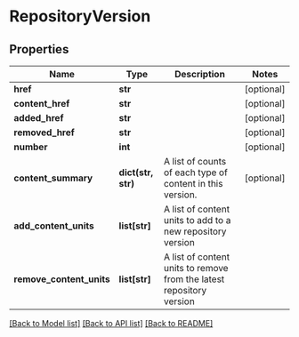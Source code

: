 # RepositoryVersion

## Properties
Name | Type | Description | Notes
------------ | ------------- | ------------- | -------------
**href** | **str** |  | [optional] 
**content_href** | **str** |  | [optional] 
**added_href** | **str** |  | [optional] 
**removed_href** | **str** |  | [optional] 
**number** | **int** |  | [optional] 
**content_summary** | **dict(str, str)** | A list of counts of each type of content in this version. | [optional] 
**add_content_units** | **list[str]** | A list of content units to add to a new repository version | 
**remove_content_units** | **list[str]** | A list of content units to remove from the latest repository version | 

[[Back to Model list]](../README.md#documentation-for-models) [[Back to API list]](../README.md#documentation-for-api-endpoints) [[Back to README]](../README.md)


